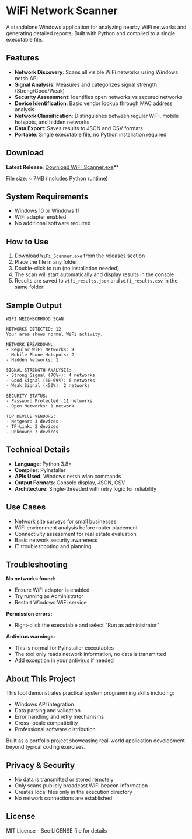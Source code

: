 # WiFi Network Scanner

A standalone Windows application for analyzing nearby WiFi networks and generating detailed reports. Built with Python and compiled to a single executable file.

## Features

- **Network Discovery**: Scans all visible WiFi networks using Windows netsh API
- **Signal Analysis**: Measures and categorizes signal strength (Strong/Good/Weak)
- **Security Assessment**: Identifies open networks vs secured networks
- **Device Identification**: Basic vendor lookup through MAC address analysis
- **Network Classification**: Distinguishes between regular WiFi, mobile hotspots, and hidden networks
- **Data Export**: Saves results to JSON and CSV formats
- **Portable**: Single executable file, no Python installation required

## Download

**Latest Release**: [Download WiFi_Scanner.exe](https://github.com/yourusername/wifi-scanner/releases/latest/download/Noor.exe)**

File size: ~ 7MB (includes Python runtime)

## System Requirements

- Windows 10 or Windows 11
- WiFi adapter enabled
- No additional software required

## How to Use

1. Download `WiFi_Scanner.exe` from the releases section
2. Place the file in any folder
3. Double-click to run (no installation needed)
4. The scan will start automatically and display results in the console
5. Results are saved to `wifi_results.json` and `wifi_results.csv` in the same folder

## Sample Output

```
WIFI NEIGHBORHOOD SCAN

NETWORKS DETECTED: 12
Your area shows normal WiFi activity.

NETWORK BREAKDOWN:
- Regular WiFi Networks: 9
- Mobile Phone Hotspots: 2
- Hidden Networks: 1

SIGNAL STRENGTH ANALYSIS:
- Strong Signal (70%+): 4 networks
- Good Signal (50-69%): 6 networks
- Weak Signal (<50%): 2 networks

SECURITY STATUS:
- Password Protected: 11 networks
- Open Networks: 1 network

TOP DEVICE VENDORS:
- Netgear: 3 devices
- TP-Link: 2 devices
- Unknown: 7 devices
```

## Technical Details

- **Language**: Python 3.8+
- **Compiler**: PyInstaller
- **APIs Used**: Windows netsh wlan commands
- **Output Formats**: Console display, JSON, CSV
- **Architecture**: Single-threaded with retry logic for reliability

## Use Cases

- Network site surveys for small businesses
- WiFi environment analysis before router placement
- Connectivity assessment for real estate evaluation
- Basic network security awareness
- IT troubleshooting and planning

## Troubleshooting

**No networks found:**
- Ensure WiFi adapter is enabled
- Try running as Administrator
- Restart Windows WiFi service

**Permission errors:**
- Right-click the executable and select "Run as administrator"

**Antivirus warnings:**
- This is normal for PyInstaller executables
- The tool only reads network information, no data is transmitted
- Add exception in your antivirus if needed

## About This Project

This tool demonstrates practical system programming skills including:
- Windows API integration
- Data parsing and validation
- Error handling and retry mechanisms
- Cross-locale compatibility
- Professional software distribution

Built as a portfolio project showcasing real-world application development beyond typical coding exercises.

## Privacy & Security

- No data is transmitted or stored remotely
- Only scans publicly broadcast WiFi beacon information
- Creates local files only in the execution directory
- No network connections are established

## License


MIT License - See LICENSE file for details
